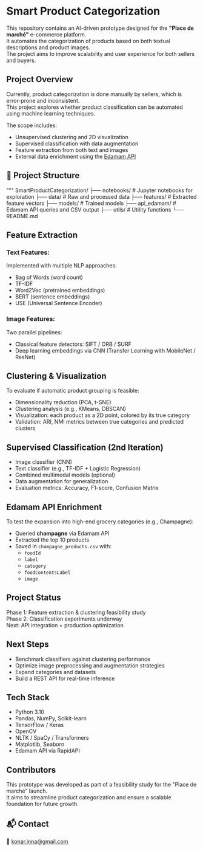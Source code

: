 
# Smart Product Categorization

This repository contains an AI-driven prototype designed for the **"Place de marché"** e-commerce platform.  
It automates the categorization of products based on both textual descriptions and product images.  
The project aims to improve scalability and user experience for both sellers and buyers.



##  Project Overview

Currently, product categorization is done manually by sellers, which is error-prone and inconsistent.  
This project explores whether product classification can be automated using machine learning techniques.

The scope includes:
- Unsupervised clustering and 2D visualization
- Supervised classification with data augmentation
- Feature extraction from both text and images
- External data enrichment using the [Edamam API](https://rapidapi.com/edamam/api/edamam-food-and-grocery-database)



## 📁 Project Structure
"""
SmartProductCategorization/
├── notebooks/ # Jupyter notebooks for exploration
├── data/ # Raw and processed data
├── features/ # Extracted feature vectors
├── models/ # Trained models
├── api_edamam/ # Edamam API queries and CSV output
├── utils/ # Utility functions
└── README.md




##  Feature Extraction

###  Text Features:
Implemented with multiple NLP approaches:
- Bag of Words (word count)
- TF-IDF
- Word2Vec (pretrained embeddings)
- BERT (sentence embeddings)
- USE (Universal Sentence Encoder)

### Image Features:
Two parallel pipelines:
- Classical feature detectors: SIFT / ORB / SURF
- Deep learning embeddings via CNN (Transfer Learning with MobileNet / ResNet)



## Clustering & Visualization

To evaluate if automatic product grouping is feasible:

- Dimensionality reduction (PCA, t-SNE)
- Clustering analysis (e.g., KMeans, DBSCAN)
- Visualization: each product as a 2D point, colored by its true category
- Validation: ARI, NMI metrics between true categories and predicted clusters



## Supervised Classification (2nd Iteration)

- Image classifier (CNN)
- Text classifier (e.g., TF-IDF + Logistic Regression)
- Combined multimodal models (optional)
- Data augmentation for generalization
- Evaluation metrics: Accuracy, F1-score, Confusion Matrix



## Edamam API Enrichment

To test the expansion into high-end grocery categories (e.g., Champagne):

- Queried **champagne** via Edamam API
- Extracted the top 10 products
- Saved in `champagne_products.csv` with:
  - `foodId`
  - `label`
  - `category`
  - `foodContentsLabel`
  - `image`



##  Project Status

 Phase 1: Feature extraction & clustering feasibility study  
 Phase 2: Classification experiments underway  
 Next: API integration + production optimization



##  Next Steps

- Benchmark classifiers against clustering performance  
- Optimize image preprocessing and augmentation strategies  
- Expand categories and datasets  
- Build a REST API for real-time inference



##  Tech Stack

- Python 3.10  
- Pandas, NumPy, Scikit-learn  
- TensorFlow / Keras  
- OpenCV  
- NLTK / SpaCy / Transformers  
- Matplotlib, Seaborn  
- Edamam API via RapidAPI



##  Contributors

This prototype was developed as part of a feasibility study for the "Place de marché" launch.  
It aims to streamline product categorization and ensure a scalable foundation for future growth.



## 📬 Contact

📧 konar.inna@gmail.com  


